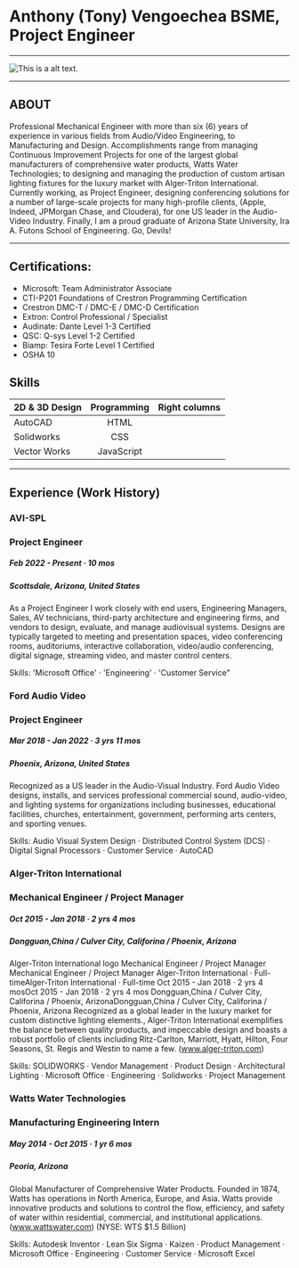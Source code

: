 # Anthony (Tony) Vengoechea BSME, Project Engineer
---
![This is a alt text.](/image/sample.png "This is a sample image.")

---
## ABOUT
Professional Mechanical Engineer with more than six (6) years of experience in various fields from Audio/Video Engineering, to Manufacturing and Design. Accomplishments range from managing Continuous Improvement Projects for one of the largest global manufacturers of comprehensive water products, Watts Water Technologies; to designing and managing the production of custom artisan lighting fixtures for the luxury market with Alger-Triton International. Currently working, as Project Engineer, designing conferencing solutions for a number of large-scale projects for many high-profile clients, (Apple, Indeed, JPMorgan Chase, and Cloudera), for one US leader in the Audio-Video Industry. Finally, I am a proud graduate of Arizona State University, Ira A. Futons School of Engineering. Go, Devils!

---
## Certifications:
* Microsoft: Team Administrator Associate 
* CTI-P201 Foundations of Crestron Programming Certification
* Crestron DMC-T / DMC-E / DMC-D Certification
* Extron: Control Professional / Specialist
* Audinate: Dante Level 1-3 Certified 
* QSC: Q-sys Level 1-2 Certified
* Biamp: Tesira Forte Level 1 Certified
* OSHA 10




## Skills

| 2D & 3D Design |  Programming  | Right columns |
| -------------  |:-------------:|:-------------:|
| AutoCAD        | HTML          |
| Solidworks     | CSS           |
| Vector Works   | JavaScript    |

---
## Experience (Work History) 

### AVI-SPL
### Project Engineer
##### Feb 2022 - Present · 10 mos
##### Scottsdale, Arizona, United States

As a Project Engineer I work closely with end users, Engineering Managers, Sales, AV technicians, third-party architecture and engineering firms, and vendors to design, evaluate, and manage audiovisual systems. Designs are typically targeted to meeting and presentation spaces, video conferencing rooms, auditoriums, interactive collaboration, video/audio conferencing, digital signage, streaming video, and master control centers.

Skills: 'Microsoft Office' · 'Engineering' · 'Customer Service"


### Ford Audio Video 
### Project Engineer
##### Mar 2018 - Jan 2022 · 3 yrs 11 mos
##### Phoenix, Arizona, United States

Recognized as a US leader in the Audio-Visual Industry. Ford Audio Video designs, installs, and services professional commercial sound, audio-video, and lighting systems for organizations including businesses, educational facilities, churches, entertainment, government, performing arts centers, and sporting venues. 

Skills: Audio Visual System Design · Distributed Control System (DCS) · Digital Signal Processors · Customer Service · AutoCAD

### Alger-Triton International
### Mechanical Engineer / Project Manager 
##### Oct 2015 - Jan 2018 · 2 yrs 4 mos
##### Dongguan,China / Culver City, Califorina / Phoenix, Arizona


Alger-Triton International logo
Mechanical Engineer / Project Manager Mechanical Engineer / Project Manager 
Alger-Triton International · Full-timeAlger-Triton International · Full-time
Oct 2015 - Jan 2018 · 2 yrs 4 mosOct 2015 - Jan 2018 · 2 yrs 4 mos
Dongguan,China / Culver City, Califorina / Phoenix, ArizonaDongguan,China / Culver City, Califorina / Phoenix, Arizona
Recognized as a global leader in the luxury market for custom distinctive lighting elements., Alger-Triton International exemplifies the balance between quality products, and impeccable design and boasts a robust portfolio of clients including Ritz-Carlton, Marriott, Hyatt, Hilton, Four Seasons, St. Regis and Westin to name a few. (www.alger-triton.com)

Skills: SOLIDWORKS · Vendor Management · Product Design · Architectural Lighting · Microsoft Office · Engineering · Solidworks · Project Management

### Watts Water Technologies
### Manufacturing Engineering Intern 
##### May 2014 - Oct 2015 · 1 yr 6 mos
##### Peoria, Arizona

Global Manufacturer of Comprehensive Water Products. Founded in 1874, Watts has operations in North America, Europe, and Asia. Watts provide innovative products and solutions to control the flow, efficiency, and safety of water within residential, commercial, and institutional applications. (www.wattswater.com) (NYSE: WTS $1.5 Billion)

Skills: Autodesk Inventor · Lean Six Sigma · Kaizen · Product Management · Microsoft Office · Engineering · Customer Service · Microsoft Excel
